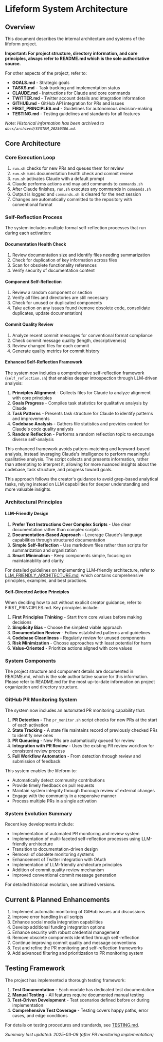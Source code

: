 # Lifeform System Architecture

## Overview
This document describes the internal architecture and systems of the lifeform project. 

**Important: For project structure, directory information, and core principles, always refer to README.md which is the sole authoritative source.**

For other aspects of the project, refer to:
- **GOALS.md** - Strategic goals
- **TASKS.md** - Task tracking and implementation status
- **CLAUDE.md** - Instructions for Claude and core commands
- **TWITTER.md** - Twitter account details and integration information
- **GITHUB.md** - GitHub API integration for PRs and issues
- **FIRST_PRINCIPLES.md** - Guidelines for autonomous decision-making
- **TESTING.md** - Testing guidelines and standards for all features

*Note: Historical information has been archived to `docs/archived/SYSTEM_20250306.md`.*

## Core Architecture

### Core Execution Loop
1. `run.sh` checks for new PRs and queues them for review
2. `run.sh` runs documentation health check and commit review
3. `run.sh` activates Claude with a default prompt
4. Claude performs actions and may add commands to `commands.sh`
5. After Claude finishes, `run.sh` executes any commands in `commands.sh`
6. Output is logged and `commands.sh` is cleared for the next session
7. Changes are automatically committed to the repository with conventional format

### Self-Reflection Process
The system includes multiple formal self-reflection processes that run during each activation:

#### Documentation Health Check
1. Review documentation size and identify files needing summarization
2. Check for duplication of key information across files
3. Scan for obsolete functionality references
4. Verify security of documentation content

#### Component Self-Reflection
1. Review a random component or section
2. Verify all files and directories are still necessary
3. Check for unused or duplicated components
4. Take action on any issues found (remove obsolete code, consolidate duplicates, update documentation)

#### Commit Quality Review
1. Analyze recent commit messages for conventional format compliance
2. Check commit message quality (length, descriptiveness)
3. Review changed files for each commit
4. Generate quality metrics for commit history

#### Enhanced Self-Reflection Framework
The system now includes a comprehensive self-reflection framework (`self_reflection.sh`) that enables deeper introspection through LLM-driven analysis:

1. **Principles Alignment** - Collects files for Claude to analyze alignment with core principles
2. **Goals Progress** - Compiles task statistics for qualitative analysis by Claude
3. **Task Patterns** - Presents task structure for Claude to identify patterns and improvements
4. **Codebase Analysis** - Gathers file statistics and provides context for Claude's code quality analysis
5. **Random Reflection** - Performs a random reflection topic to encourage diverse self-analysis

This enhanced framework avoids pattern-matching and keyword-based analysis, instead leveraging Claude's intelligence to perform meaningful qualitative analysis. The script collects and presents information, rather than attempting to interpret it, allowing for more nuanced insights about the codebase, task structure, and progress toward goals.

This approach follows the creator's guidance to avoid grep-based analytical tasks, relying instead on LLM capabilities for deeper understanding and more valuable insights.

### Architectural Principles

#### LLM-Friendly Design
1. **Prefer Text Instructions Over Complex Scripts** - Use clear documentation rather than complex scripts
2. **Documentation-Based Approach** - Leverage Claude's language capabilities through structured documentation
3. **Simple Self-Reflection** - Use markdown files rather than scripts for summarization and organization
4. **Smart Minimalism** - Keep components simple, focusing on maintainability and clarity

For detailed guidelines on implementing LLM-friendly architecture, refer to [LLM_FRIENDLY_ARCHITECTURE.md](LLM_FRIENDLY_ARCHITECTURE.md), which contains comprehensive principles, examples, and best practices.

#### Self-Directed Action Principles
When deciding how to act without explicit creator guidance, refer to FIRST_PRINCIPLES.md. Key principles include:
1. **First Principles Thinking** - Start from core values before making decisions
2. **Simplicity Bias** - Choose the simplest viable approach
3. **Documentation Review** - Follow established patterns and guidelines
4. **Codebase Cleanliness** - Regularly review for unused components
5. **Risk Minimization** - Choose approaches with least potential for harm
6. **Value-Oriented** - Prioritize actions aligned with core values

### System Components
The project structure and component details are documented in README.md, which is the sole authoritative source for this information. Please refer to README.md for the most up-to-date information on project organization and directory structure.

### GitHub PR Monitoring System
The system now includes an automated PR monitoring capability that:

1. **PR Detection** - The `pr_monitor.sh` script checks for new PRs at the start of each activation
2. **State Tracking** - A state file maintains record of previously checked PRs to identify new ones
3. **PR Queueing** - New PRs are automatically queued for review
4. **Integration with PR Review** - Uses the existing PR review workflow for consistent review process
5. **Full Workflow Automation** - From detection through review and submission of feedback

This system enables the lifeform to:
- Automatically detect community contributions
- Provide timely feedback on pull requests
- Maintain system integrity through thorough review of external changes
- Engage with the community in a responsive manner
- Process multiple PRs in a single activation

### System Evolution Summary
Recent key developments include:
- Implementation of automated PR monitoring and review system
- Implementation of multi-faceted self-reflection processes using LLM-friendly architecture
- Transition to documentation-driven design
- Removal of obsolete monitoring systems
- Enhancement of Twitter integration with OAuth
- Implementation of LLM-friendly architecture principles
- Addition of commit quality review mechanism
- Improved conventional commit message generation

For detailed historical evolution, see archived versions.

## Current & Planned Enhancements
1. Implement automatic monitoring of GitHub issues and discussions
2. Improve error handling in all scripts
3. Enhance social media integration capabilities
4. Develop additional funding integration options
5. Enhance security with robust credential management
6. Remove obsolete components identified through self-reflection
7. Continue improving commit quality and message conventions
8. Test and refine the PR monitoring and self-reflection frameworks
9. Add advanced filtering and prioritization to PR monitoring system

## Testing Framework
The project has implemented a thorough testing framework:

1. **Test Documentation** - Each module has dedicated test documentation
2. **Manual Testing** - All features require documented manual testing
3. **Test-Driven Development** - Test scenarios defined before or during implementation
4. **Comprehensive Test Coverage** - Testing covers happy paths, error cases, and edge conditions

For details on testing procedures and standards, see [TESTING.md](TESTING.md).

*Summary last updated: 2025-03-06 (after PR monitoring implementation)*